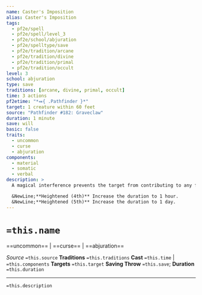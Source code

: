 ```yaml
---
name: Caster's Imposition
alias: Caster's Imposition
tags:
  - pf2e/spell
  - pf2e/spell/level_3
  - pf2e/school/abjuration
  - pf2e/spelltype/save
  - pf2e/tradition/arcane
  - pf2e/tradition/divine
  - pf2e/tradition/primal
  - pf2e/tradition/occult
level: 3
school: abjuration
type: save
traditions: [arcane, divine, primal, occult]
time: 3 actions
pf2etime: "*⬽{ .Pathfinder }*"
target: 1 creature within 60 feet
source: "Pathfinder #182: Graveclaw"
duration: 1 minute
save: will
basic: false
traits:
  - uncommon
  - curse
  - abjuration
components:
  - material
  - somatic
  - verbal
description: >
  A magical interference prevents the target from contributing to any form of cooperative spellcasting. On a failed save, the target can't participate in any ritual unless they can cast the ritual alone, and they can't access any spells provided by a coven or similar cooperative ability.

  &NewLine;**Heightened (4th)** Increase the duration to 1 hour.
  &NewLine;**Heightened (5th)** Increase the duration to 1 day.
---
```

# `=this.name`
==uncommon== | ==curse== | ==abjuration==

*Source* `=this.source`
**Traditions** `=this.traditions`
**Cast** `=this.time` | `=this.components`
**Targets** `=this.target`
**Saving Throw** `=this.save`; **Duration** `=this.duration`

***
`=this.description`